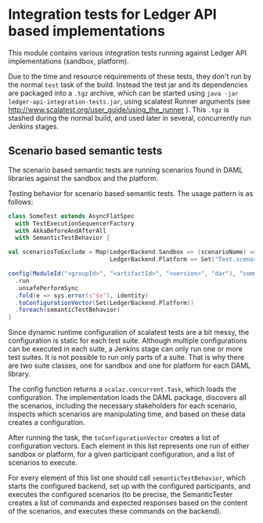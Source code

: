 # Integration tests for Ledger API based implementations

This module contains various integration tests running against Ledger
API implementations (sandbox, platform).

Due to the time and resource requirements of these tests, they don't
run by the normal `test` task of the build. Instead the test jar and
its dependencies are packaged into a `.tgz` archive, which can be
started using `java -jar ledger-api-integration-tests.jar`, using
scalatest Runner arguments (see
http://www.scalatest.org/user_guide/using_the_runner ). This `.tgz` is
stashed during the normal build, and used later in several,
concurrently run Jenkins stages.

## Scenario based semantic tests

The scenario based semantic tests are running scenarios found in DAML
libraries against the sandbox and the platform.

Testing behavior for scenario based semantic tests. The usage pattern is as follows:

```scala
class SomeTest extends AsyncFlatSpec
  with TestExecutionSequencerFactory
  with AkkaBeforeAndAfterAll
  with SemanticTestBehavior {

val scenariosToExclude = Map(LedgerBackend.Sandbox => (scenarioName) => true,
                             LedgerBackend.Platform => Set("Test.scenario"))

config(ModuleId("<groupId>", "<artifactId>", "<version>", "dar"), "committer", scenariosToExclude)
  .run
  .unsafePerformSync
  .fold(e => sys.error(s"$e"), identity)
  .toConfigurationVector(Set(LedgerBackend.Platform))
  .foreach(semanticTestBehavior)
}
```

Since dynamic runtime configuration of scalatest tests are a bit
messy, the configuration is static for each test suite. Although
multiple configurations can be executed in each suite, a Jenkins stage
can only run one or more test suites. It is not possible to run only
parts of a suite. That is why there are two suite classes, one for
sandbox and one for platform for each DAML library.

The config function returns a `scalaz.concurrent.Task`, which loads
the configuration. The implementation loads the DAML package,
discovers all the scenarios, including the necessary stakeholders for
each scenario, inspects which scenarios are manipulating time, and
based on these data creates a configuration.

After running the task, the `toConfigurationVector` creates a list of
configuration vectors. Each element in this list represents one run of
either sandbox or platform, for a given participant configuration, and
a list of scenarios to execute.

For every element of this list one should call `semanticTestBehavior`,
which starts the configured backend, set up with the configured
participants, and executes the configured scenarios (to be precise,
the SemanticTester creates a list of commands and expected responses
based on the content of the scenarios, and executes these commands on
the backend).
